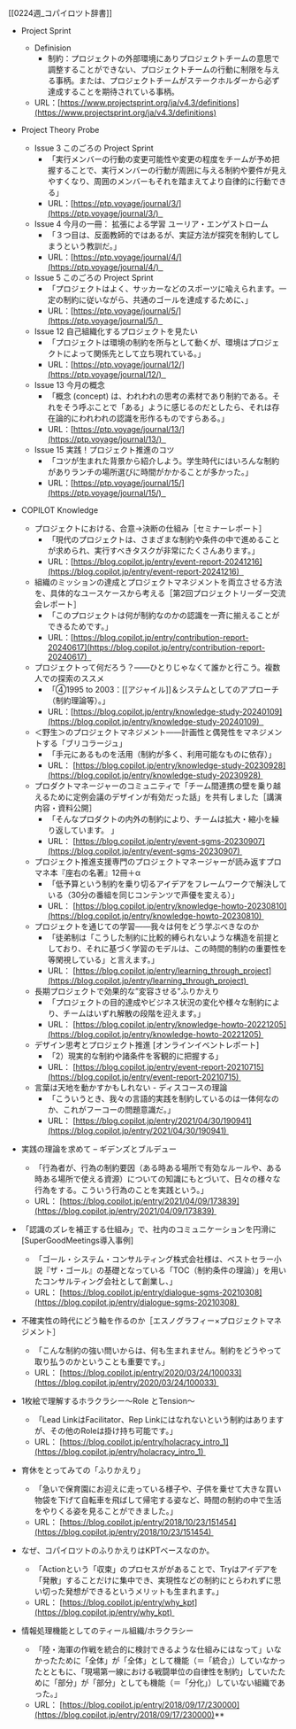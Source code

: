 [[0224週_コパイロツト辞書]]
- Project Sprint
	- Definision
		- 制約：プロジェクトの外部環境にありプロジェクトチームの意思で調整することができない、プロジェクトチームの行動に制限を与える事柄。または、プロジェクトチームがステークホルダーから必ず達成することを期待されている事柄。
	- URL：[https://www.projectsprint.org/ja/v4.3/definitions](https://www.projectsprint.org/ja/v4.3/definitions)
    
- Project Theory Probe
	- Issue 3 このごろの Project Sprint
		- 「実行メンバーの行動の変更可能性や変更の程度をチームが予め把握することで、実行メンバーの行動が周囲に与える制約や要件が見えやすくなり、周囲のメンバーもそれを踏まえてより自律的に行動できる」
		- URL：[https://ptp.voyage/journal/3/](https://ptp.voyage/journal/3/)  
	- Issue 4 今月の一冊： 拡張による学習 ユーリア・エンゲストローム
		- 「３つ目は、反面教師的ではあるが、実証方法が探究を制約してしまうという教訓だ。」
		- URL：[https://ptp.voyage/journal/4/](https://ptp.voyage/journal/4/)  
	- Issue 5 このごろの Project Sprint
		- 「プロジェクトはよく、サッカーなどのスポーツに喩えられます。一定の制約に従いながら、共通のゴールを達成するために、」    
		- URL：[https://ptp.voyage/journal/5/](https://ptp.voyage/journal/5/)  
	- Issue 12 自己組織化するプロジェクトを見たい
		- 「プロジェクトは環境の制約を所与として動くが、環境はプロジェクトによって関係先として立ち現れている。」
		- URL：[https://ptp.voyage/journal/12/](https://ptp.voyage/journal/12/)  
	- Issue 13 今月の概念
		- 「概念 (concept) は、われわれの思考の素材であり制約である。それをそう呼ぶことで「ある」ように感じるのだとしたら、それは存在論的にわれわれの認識を形作るものですらある。」
		- URL：[https://ptp.voyage/journal/13/](https://ptp.voyage/journal/13/)  
	- Issue 15 実践！プロジェクト推進のコツ
		- 「コツが生まれた背景から紹介しよう。学生時代にはいろんな制約がありランチの場所選びに時間がかかることが多かった。」
		- URL：[https://ptp.voyage/journal/15/](https://ptp.voyage/journal/15/)  
- COPILOT Knowledge
	- プロジェクトにおける、合意→決断の仕組み［セミナーレポート］　 
		- 「現代のプロジェクトは、さまざまな制約や条件の中で進めることが求められ、実行すべきタスクが非常にたくさんあります。」
		- URL：[https://blog.copilot.jp/entry/event-report-20241216](https://blog.copilot.jp/entry/event-report-20241216)  
	- 組織のミッションの達成とプロジェクトマネジメントを両立させる方法を、具体的なユースケースから考える［第2回プロジェクトリーダー交流会レポート］ 
		- 「このプロジェクトは何が制約なのかの認識を一斉に揃えることができるためです。」
		- URL：[https://blog.copilot.jp/entry/contribution-report-20240617](https://blog.copilot.jp/entry/contribution-report-20240617)  
	- プロジェクトって何だろう？――ひとりじゃなくて誰かと行こう。複数人での探索のススメ 
		- 「④1995 to 2003：[[アジャイル]]＆システムとしてのアプローチ（制約理論等）。」
		- URL：[https://blog.copilot.jp/entry/knowledge-study-20240109](https://blog.copilot.jp/entry/knowledge-study-20240109)  
	- ＜野生＞のプロジェクトマネジメント――計画性と偶発性をマネジメントする「ブリコラージュ」
		- 「手元にあるものを活用（制約が多く、利用可能なものに依存）」
		- URL： [https://blog.copilot.jp/entry/knowledge-study-20230928](https://blog.copilot.jp/entry/knowledge-study-20230928) 
	- プロダクトマネージャーのコミュニティで「チーム間連携の壁を乗り越えるために定例会議のデザインが有効だった話」を共有しました［講演内容・資料公開］
		- 「そんなプロダクトの内外の制約により、チームは拡大・縮小を繰り返しています。 」
		- URL： [https://blog.copilot.jp/entry/event-sgms-20230907](https://blog.copilot.jp/entry/event-sgms-20230907) 
	- プロジェクト推進支援専門のプロジェクトマネージャーが読み返すプロマネ本『座右の名著』12冊＋α
		- 「低予算という制約を乗り切るアイデアをフレームワークで解決している（30分の番組を同じコンテンツで声優を変える）」
		- URL： [https://blog.copilot.jp/entry/knowledge-howto-20230810](https://blog.copilot.jp/entry/knowledge-howto-20230810) 
	- プロジェクトを通じての学習――我々は何をどう学ぶべきなのか
		- 「徒弟制は「こうした制約に比較的縛られないような構造を前提としており、それに基づく学習のモデルは、この時間的制約の重要性を等閑視している」と言えます。」
		- URL： [https://blog.copilot.jp/entry/learning_through_project](https://blog.copilot.jp/entry/learning_through_project) 
	- 長期プロジェクトで効果的な”変容させる”ふりかえり
		- 「プロジェクトの目的達成やビジネス状況の変化や様々な制約により、チームはいずれ解散の段階を迎えます。」
		- URL： [https://blog.copilot.jp/entry/knowledge-howto-20221205](https://blog.copilot.jp/entry/knowledge-howto-20221205) 
	- デザイン思考とプロジェクト推進 [オンラインイベントレポート]
		- 「2）現実的な制約や諸条件を客観的に把握する」
		- URL： [https://blog.copilot.jp/entry/event-report-20210715](https://blog.copilot.jp/entry/event-report-20210715) 
	- 言葉は天地を動かすかもしれない - ディスコースの理論
		- 「こういうとき、我々の言語的実践を制約しているのは一体何なのか、これがフーコーの問題意識だ。」
		- URL： [https://blog.copilot.jp/entry/2021/04/30/190941](https://blog.copilot.jp/entry/2021/04/30/190941) 
- 実践の理論を求めて – ギデンズとブルデュー
	- 「行為者が、行為の制約要因（ある時ある場所で有効なルールや、ある時ある場所で使える資源）についての知識にもとづいて、日々の様々な行為をする。こういう行為のことを実践という。」
	- URL： [https://blog.copilot.jp/entry/2021/04/09/173839](https://blog.copilot.jp/entry/2021/04/09/173839) 
- 「認識のズレを補正する仕組み」で、社内のコミュニケーションを円滑に [SuperGoodMeetings導入事例]
	- 「ゴール・システム・コンサルティング株式会社様は、ベストセラー小説『ザ・ゴール』の基礎となっている「TOC（制約条件の理論）」を用いたコンサルティング会社として創業し、」    
	- URL： [https://blog.copilot.jp/entry/dialogue-sgms-20210308](https://blog.copilot.jp/entry/dialogue-sgms-20210308) 
- 不確実性の時代にどう軸を作るのか［エスノグラフィー×プロジェクトマネジメント］
	- 「こんな制約の強い問いからは、何も生まれません。制約をどうやって取り払うのかということも重要です。」
	- URL： [https://blog.copilot.jp/entry/2020/03/24/100033](https://blog.copilot.jp/entry/2020/03/24/100033) 
- 1枚絵で理解するホラクラシー〜Role とTension〜
	- 「Lead LinkはFacilitator、Rep Linkにはなれないという制約はありますが、その他のRoleは掛け持ち可能です。」
	- URL： [https://blog.copilot.jp/entry/holacracy_intro_1](https://blog.copilot.jp/entry/holacracy_intro_1) 
- 育休をとってみての「ふりかえり」
	- 「急いで保育園にお迎えに走っている様子や、子供を乗せて大きな買い物袋を下げて自転車を飛ばして帰宅する姿など、時間の制約の中で生活をやりくる姿を見ることができました。」
	- URL： [https://blog.copilot.jp/entry/2018/10/23/151454](https://blog.copilot.jp/entry/2018/10/23/151454) 
- なぜ、コパイロツトのふりかえりはKPTベースなのか。
	- 「Actionという「収束」のプロセスががあることで、Tryはアイデアを「発散」することだけに集中でき、実現性などの制約にとらわれずに思い切った発想ができるというメリットも生まれます。」
	- URL： [https://blog.copilot.jp/entry/why_kpt](https://blog.copilot.jp/entry/why_kpt) 
- 情報処理機能としてのティール組織/ホラクラシー
	- 「陸・海軍の作戦を統合的に検討できるような仕組みにはなって」いなかったために「全体」が「全体」として機能（＝「統合」）していなかったとともに、「現場第一線における戦闘単位の自律性を制約」していたために「部分」が「部分」としても機能（＝「分化」）していない組織であった。」
	- URL： [https://blog.copilot.jp/entry/2018/09/17/230000](https://blog.copilot.jp/entry/2018/09/17/230000)**
